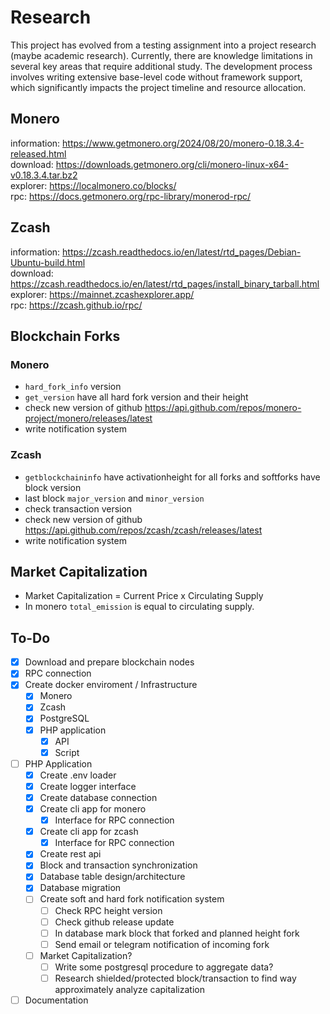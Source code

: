 # Research
This project has evolved from a testing assignment into a project research (maybe academic research). Currently, there are knowledge limitations in several key areas that require additional study. The development process involves writing extensive base-level code without framework support, which significantly impacts the project timeline and resource allocation.

## Monero
information: https://www.getmonero.org/2024/08/20/monero-0.18.3.4-released.html  
download: https://downloads.getmonero.org/cli/monero-linux-x64-v0.18.3.4.tar.bz2  
explorer: https://localmonero.co/blocks/  
rpc: https://docs.getmonero.org/rpc-library/monerod-rpc/

## Zcash
information: https://zcash.readthedocs.io/en/latest/rtd_pages/Debian-Ubuntu-build.html  
download: https://zcash.readthedocs.io/en/latest/rtd_pages/install_binary_tarball.html  
explorer: https://mainnet.zcashexplorer.app/  
rpc: https://zcash.github.io/rpc/

## Blockchain Forks
### Monero
- `hard_fork_info` version
- `get_version` have all hard fork version and their height
- check new version of github https://api.github.com/repos/monero-project/monero/releases/latest
- write notification system

### Zcash
- `getblockchaininfo` have activationheight for all forks and softforks have block version
- last block `major_version` and `minor_version `
- check transaction version
- check new version of github https://api.github.com/repos/zcash/zcash/releases/latest
- write notification system

## Market Capitalization
- Market Capitalization = Current Price x Circulating Supply
- In monero `total_emission` is equal to circulating supply.

## To-Do
- [x] Download and prepare blockchain nodes  
- [x] RPC connection
- [x] Create docker enviroment / Infrastructure
    - [x] Monero
    - [x] Zcash
    - [x] PostgreSQL
    - [x] PHP application
        - [x] API
        - [x] Script
- [ ] PHP Application
    - [x] Create .env loader
    - [x] Create logger interface
    - [x] Create database connection
    - [x] Create cli app for monero
        - [x] Interface for RPC connection
    - [x] Create cli app for zcash
        - [x] Interface for RPC connection
    - [x] Create rest api
    - [x] Block and transaction synchronization
    - [x] Database table design/architecture
    - [x] Database migration
    - [ ] Create soft and hard fork notification system
        - [ ] Check RPC height version
        - [ ] Check github release update
        - [ ] In database mark block that forked and planned height fork
        - [ ] Send email or telegram notification of incoming fork
    - [ ] Market Capitalization?
        - [ ] Write some postgresql procedure to aggregate data?
        - [ ] Research shielded/protected block/transaction to find way approximately analyze capitalization
- [ ] Documentation